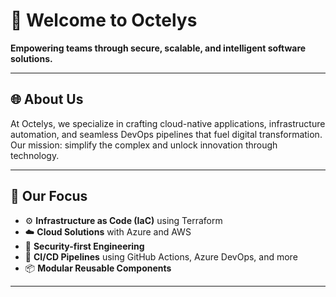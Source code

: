 # 🚀 Welcome to Octelys

**Empowering teams through secure, scalable, and intelligent software solutions.**

---

## 🌐 About Us

At Octelys, we specialize in crafting cloud-native applications, infrastructure automation, and seamless DevOps pipelines that fuel digital transformation. Our mission: simplify the complex and unlock innovation through technology.

---

## 🧰 Our Focus

- ⚙️ **Infrastructure as Code (IaC)** using Terraform
- ☁️ **Cloud Solutions** with Azure and AWS
- 🔐 **Security-first Engineering**
- 🧪 **CI/CD Pipelines** using GitHub Actions, Azure DevOps, and more
- 📦 **Modular Reusable Components**

---
